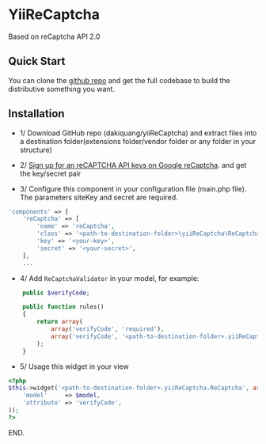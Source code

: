 YiiReCaptcha 
============
Based on reCaptcha API 2.0

## Quick Start

You can clone the [github repo](https://github.com/dakiquang/yiiReCaptcha) and get the full codebase to build the distributive something you want. 

## Installation
* 1/ Download GitHub repo (dakiquang/yiiReCaptcha) and extract files into a destination folder(extensions folder/vendor folder or any folder in your structure)

* 2/ [Sign up for an reCAPTCHA API keys on Google reCaptcha](https://www.google.com/recaptcha/admin#createsite). and get the key/secret pair

* 3/ Configure this component in your configuration file (main.php file). The parameters siteKey and secret are required.

```php
'components' => [
    'reCaptcha' => [
        'name' => 'reCaptcha',
        'class' => '<path-to-destination-folder>\yiiReCaptcha\ReCaptcha',
        'key' => '<your-key>',
        'secret' => '<your-secret>',
    ],
    ...
```

* 4/ Add `ReCaptchaValidator` in your model, for example:
```php
    public $verifyCode;

    public function rules()
    {
        return array(
            array('verifyCode', 'required'),
            array('verifyCode', '<path-to-destination-folder>.yiiReCaptcha.ReCaptchaValidator'),
        );
    }
```

* 5/ Usage this widget in your view
```php
<?php
$this->widget('<path-to-destination-folder>.yiiReCaptcha.ReCaptcha', array(
    'model'     => $model,
    'attribute' => 'verifyCode',
));
?>
```

END.
